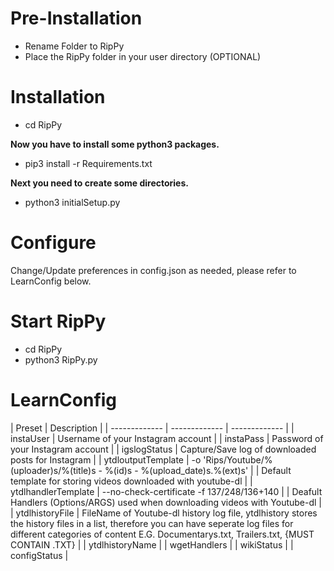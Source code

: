 # Pre-Installation
* Rename Folder to RipPy
* Place the RipPy folder in your user directory (OPTIONAL)

# Installation
* cd RipPy

**Now you have to install some python3 packages.**
* pip3 install -r Requirements.txt

**Next you need to create some directories.**

* python3 initialSetup.py

# Configure
Change/Update preferences in config.json as needed, please refer to LearnConfig below.

# Start RipPy
* cd RipPy 
* python3 RipPy.py


# LearnConfig
| Preset  | Description |
| ------------- | ------------- | ------------- |
| instaUser  | Username of your Instagram account  |
| instaPass  | Password of your Instagram account  |
| igslogStatus  | Capture/Save log of downloaded posts for Instagram  |
| ytdloutputTemplate  | -o 'Rips/Youtube/%(uploader)s/%(title)s - %(id)s - %(upload_date)s.%(ext)s'  | | Default template for storing videos downloaded with youtube-dl  |
| ytdlhandlerTemplate  | --no-check-certificate -f 137/248/136+140  | | Deafult Handlers (Options/ARGS) used when downloading videos with Youtube-dl  |
| ytdlhistoryFile  | FileName of Youtube-dl history log file, ytdlhistory stores the history files in a list, therefore you can have seperate log files for different categories of content E.G. Documentarys.txt, Trailers.txt, {MUST CONTAIN .TXT}  |
| ytdlhistoryName  | 
| wgetHandlers  |
| wikiStatus  | 
| configStatus  | 
